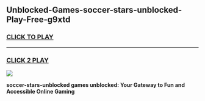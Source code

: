 
## Unblocked-Games-soccer-stars-unblocked-Play-Free-g9xtd
<h3>
<a href="https://premium76.site?title=soccer-stars-unblocked&ref=18A1">CLICK TO PLAY</a></h3>
<hr>

<h3>
<a href="https://premium76.site?title=soccer-stars-unblocked&ref=18A1">CLICK 2 PLAY</a>
  
</h3>

<a href="https://premium76.site?title=soccer-stars-unblocked&ref=18A1"><img src="https://clearcache.store/games.png"></a>


**soccer-stars-unblocked games unblocked: Your Gateway to Fun and Accessible Online Gaming**
